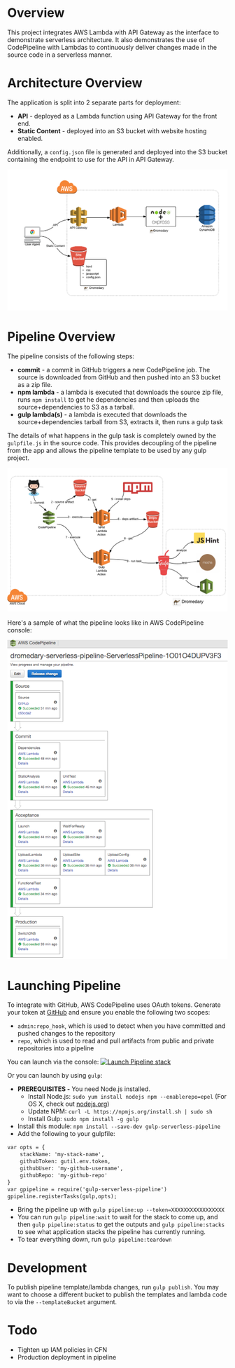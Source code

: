 # Overview
This project integrates AWS Lambda with API Gateway as the interface to demonstrate serverless architecture.  It also demonstrates the use of CodePipeline with Lambdas to continuously deliver changes made in the source code in a serverless manner.

# Architecture Overview
The application is split into 2 separate parts for deployment:

* **API** - deployed as a Lambda function using API Gateway for the front end.
* **Static Content** - deployed into an S3 bucket with website hosting enabled.

Additionally, a `config.json` file is generated and deployed into the S3 bucket containing the endpoint to use for the API in API Gateway.

![app-overview](docs/app-overview.png)

# Pipeline Overview
The pipeline consists of the following steps:

* **commit** - a commit in GitHub triggers a new CodePipeline job. The source is downloaded from GitHub and then pushed into an S3 bucket as a zip file.
* **npm lambda** - a lambda is executed that downloads the source zip file, runs `npm install` to get he dependencies and then uploads the source+dependencies to S3 as a tarball.
* **gulp lambda(s)** - a lambda is executed that downloads the source+dependencies tarball from S3, extracts it, then runs a gulp task

The details of what happens in the gulp task is completely owned by the `gulpfile.js` in the source code.  This provides decoupling of the pipeline from the app and allows the pipeline template to be used by any gulp project.

![pipeline-overview](docs/pipeline-overview.png)

Here's a sample of what the pipeline looks like in AWS CodePipeline console:

![pipeline-example](docs/codepipeline.png)


# Launching Pipeline

To integrate with GitHub, AWS CodePipeline uses OAuth tokens.  Generate your token at [GitHub](https://github.com/settings/tokens) and ensure you enable the following two scopes:
* `admin:repo_hook`, which is used to detect when you have committed and pushed changes to the repository
* `repo`, which is used to read and pull artifacts from public and private repositories into a pipeline

You can launch via the console: [![Launch Pipeline stack](https://s3.amazonaws.com/stelligent-training-public/public/cloudformation-launch-stack.png)](https://console.aws.amazon.com/cloudformation/home?region=us-west-2#cstack=sn~serverless-pipeline|turl~https://s3-us-west-2.amazonaws.com/gulp-serverless-pipeline/master.json)

Or you can launch by using `gulp`:

* **PREREQUISITES -** You need Node.js installed.
  * Install Node.js: `sudo yum install nodejs npm --enablerepo=epel` (For OS X, check out [nodejs.org](https://nodejs.org/en/download/))
  * Update NPM: `curl -L https://npmjs.org/install.sh | sudo sh`
  * Install Gulp: `sudo npm install -g gulp`
* Install this module: `npm install --save-dev gulp-serverless-pipeline`
* Add the following to your gulpfile:
```
var opts = {
    stackName: 'my-stack-name',
    githubToken: gutil.env.token,
    githubUser: 'my-github-username',
    githubRepo: 'my-github-repo'
}
var gpipeline = require('gulp-serverless-pipeline')
gpipeline.registerTasks(gulp,opts);
```
* Bring the pipeline up with `gulp pipeline:up --token=XXXXXXXXXXXXXXXXX`
* You can run `gulp pipeline:wait` to wait for the stack to come up, and then `gulp pipeline:status` to get the outputs and `gulp pipeline:stacks` to see what application stacks the pipeline has currently running.
* To tear everything down, run `gulp pipeline:teardown`

# Development
To publish pipeline template/lambda changes, run `gulp publish`.  You may want to choose a different bucket to publish the templates and lambda code to via the `--templateBucket` argument.

# Todo
* Tighten up IAM policies in CFN
* Production deployment in pipeline
